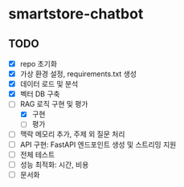 # smartstore-chatbot

## TODO
- [x] repo 초기화
- [x] 가상 환경 설정, requirements.txt 생성
- [x] 데이터 로드 및 분석
- [x] 벡터 DB 구축
- [ ] RAG 로직 구현 및 평가
    - [x] 구현
    - [ ] 평가
- [ ] 맥락 메모리 추가, 주제 외 질문 처리
- [ ] API 구현: FastAPI 엔드포인트 생성 및 스트리밍 지원
- [ ] 전체 테스트
- [ ] 성능 최적화: 시간, 비용
- [ ] 문서화
